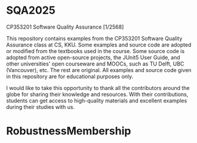 # SQA2025
CP353201 Software Quality Assurance [1/2568]

This repository contains examples from the CP353201 Software Quality Assurance class at CS, KKU. Some examples and source code are adopted or modified from the textbooks used in the course. Some source code is adopted from active open-source projects, the JUnit5 User Guide, and other universities' open courseware and MOOCs, such as TU Delft, UBC (Vancouver), etc. The rest are original. All examples and source code given in this repository are for educational purposes only.

I would like to take this opportunity to thank all the contributors around the globe for sharing their knowledge and resources. With their contributions, students can get access to high-quality materials and excellent examples during their studies with us. 
# RobustnessMembership
